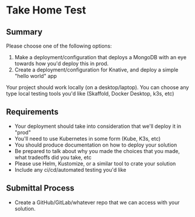 # Take Home Test

## Summary 

Please choose one of the following options: 

1. Make a deployment/configuration that deploys a MongoDB with an eye towards how you'd deploy this in prod.
2. Create a deployment/configuration for Knative, and deploy a simple "hello world" app

Your project should work locally (on a desktop/laptop). You can choose any type local testing tools you'd 
like (Skaffold, Docker Desktop, k3s, etc)

## Requirements

* Your deployment should take into consideration that we'll deploy it in "prod"
* You'll need to use Kubernetes in some form (Kube, K3s, etc)
* You should produce documentation on how to deploy your solution
* Be prepared to talk about why you made the choices that you made, what tradeoffs did you take, etc
* Please use Helm, Kustomize, or a similar tool to crate your solution
* Include any ci/cd/automated testing you'd like

## Submittal Process

* Create a GitHub/GitLab/whatever repo that we can access with your solution. 

